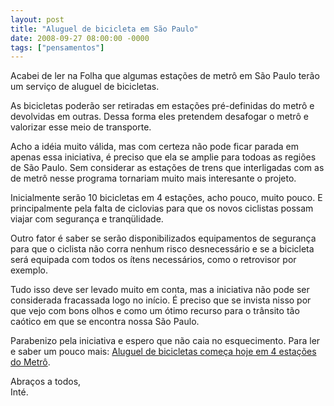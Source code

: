 ```yaml
---
layout: post
title: "Aluguel de bicicleta em São Paulo"
date: 2008-09-27 08:00:00 -0000
tags: ["pensamentos"]
---
```

Acabei de ler na Folha que algumas estações de metrô em São Paulo terão um serviço de aluguel de bicicletas.

As bicicletas poderão ser retiradas em estações pré-definidas do metrô e devolvidas em outras. Dessa forma eles pretendem desafogar o metrô e valorizar esse meio de transporte.

Acho a idéia muito válida, mas com certeza não pode ficar parada em apenas essa iniciativa, é preciso que ela se amplie para todoas as regiões de São Paulo. Sem considerar as estações de trens que interligadas com as de metrô nesse programa tornariam muito mais interesante o projeto.

Inicialmente serão 10 bicicletas em 4 estações, acho pouco, muito pouco. E principalmente pela falta de ciclovias para que os novos ciclistas possam viajar com segurança e tranqülidade.

Outro fator é saber se serão disponibilizados equipamentos de segurança para que o ciclista não corra nenhum risco desnecessário e se a bicicleta será equipada com todos os ítens necessários, como o retrovisor por exemplo.

Tudo isso deve ser levado muito em conta, mas a iniciativa não pode ser considerada fracassada logo no início. É preciso que se invista nisso por que vejo com bons olhos e como um ótimo recurso para o trânsito tão caótico em que se encontra nossa São Paulo.

Parabenizo pela iniciativa e espero que não caia no esquecimento.
Para ler e saber um pouco mais: <a href="http://www1.folha.uol.com.br/folha/cotidiano/ult95u449511.shtml" class="linkum">Aluguel de bicicletas começa hoje em 4 estações do Metrô</a>.

Abraços a todos,  
Inté.